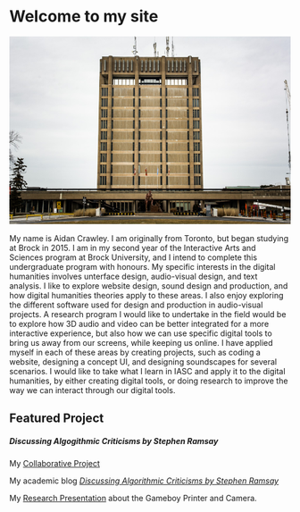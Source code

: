 # Welcome to my site 

![](images/February.jpg)

My name is Aidan Crawley. I am originally from Toronto, but began studying at Brock in 2015. I am in my second year of the Interactive Arts and Sciences program at Brock University, and I intend to complete this undergraduate program with honours. My specific interests in the digital humanities involves unterface design, audio-visual design, and text analysis.  I like to explore website design, sound design and production, and how digital humanities theories apply to these areas. I also enjoy exploring the different software used for design and production in audio-visual projects. A research program I would like to undertake in the field would be to explore how 3D audio and video can be better integrated for a more interactive experience, but also how we can use specific digital tools to bring us away from our screens, while keeping us online. I have applied myself in each of these areas by creating projects, such as coding a website, designing a concept UI, and designing soundscapes for several scenarios. I would like to take what I learn in IASC and apply it to the digital humanities, by either creating digital tools, or doing research to improve the way we can interact through our digital tools.

## Featured Project
##### Discussing Algogithmic Criticisms by Stephen Ramsay




My [Collaborative Project](CollaborativeProject.MD)

My academic blog [*Discussing Algorithmic Criticisms by Stephen Ramsay*](blog.md)

My [Research Presentation](reveal/index.html) about the Gameboy Printer and Camera.
 
